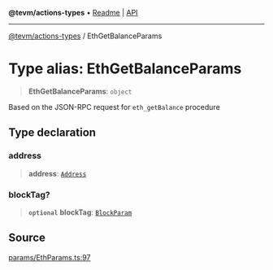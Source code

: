 **@tevm/actions-types** • [Readme](../README.md) \| [API](../globals.md)

***

[@tevm/actions-types](../README.md) / EthGetBalanceParams

# Type alias: EthGetBalanceParams

> **EthGetBalanceParams**: `object`

Based on the  JSON-RPC request for `eth_getBalance` procedure

## Type declaration

### address

> **address**: [`Address`](Address.md)

### blockTag?

> **`optional`** **blockTag**: [`BlockParam`](BlockParam.md)

## Source

[params/EthParams.ts:97](https://github.com/evmts/tevm-monorepo/blob/main/packages/actions-types/src/params/EthParams.ts#L97)
